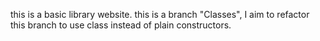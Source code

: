 this is a basic library website.
this is a branch "Classes", I aim to refactor this branch to use class instead of plain constructors.